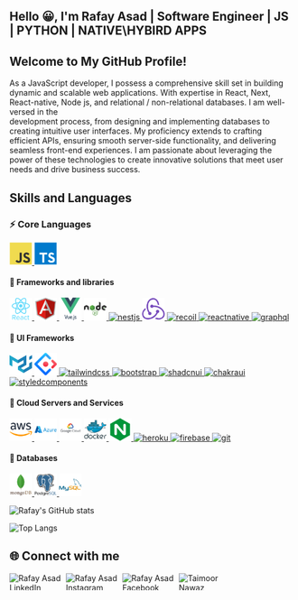 ## Hello 😀, I'm Rafay Asad | Software Engineer | JS | PYTHON | NATIVE\HYBIRD APPS

## Welcome to My GitHub Profile!

As a JavaScript developer, I possess a comprehensive skill set in building dynamic and scalable web applications. With
expertise in React, Next, React-native, Node js, and relational / non-relational databases. I am well-versed in the  
development process, from designing and implementing databases to creating intuitive user interfaces. My proficiency extends to
crafting efficient APIs, ensuring smooth server-side functionality, and delivering seamless front-end experiences. I am passionate about
leveraging the power of these technologies to create innovative solutions that meet user needs and drive business success.

## Skills and Languages

### ⚡ Core Languages

<p align="left">
  <a href="https://developer.mozilla.org/en-US/docs/Web/JavaScript" target="_blank"> <img src="https://raw.githubusercontent.com/devicons/devicon/master/icons/javascript/javascript-original.svg" alt="javascript" width="40" height="40"/> </a><a href="https://www.typescriptlang.org/" target="_blank">
  <img src="https://raw.githubusercontent.com/devicons/devicon/master/icons/typescript/typescript-original.svg" alt="typescript" width="40" height="40"/>
</a>
  
#### 🌟 Frameworks and libraries

  <a href="https://reactjs.org/" target="_blank">
  <img src="https://raw.githubusercontent.com/devicons/devicon/master/icons/react/react-original-wordmark.svg" alt="react" width="40" height="40"/>
</a><a href="https://angular.io/" target="_blank">
  <img src="https://raw.githubusercontent.com/devicons/devicon/master/icons/angularjs/angularjs-original.svg" alt="angular" width="40" height="40"/>
</a><a href="https://vuejs.org/" target="_blank">
  <img src="https://raw.githubusercontent.com/devicons/devicon/master/icons/vuejs/vuejs-original-wordmark.svg" alt="vuejs" width="40" height="40"/>
</a><a href="https://nodejs.org/" target="_blank">
  <img src="https://raw.githubusercontent.com/devicons/devicon/master/icons/nodejs/nodejs-original-wordmark.svg" alt="nodejs" width="40" height="40"/>
</a><a href="https://nestjs.com/" target="_blank">
  <img src="https://www.vhv.rs/dpng/d/498-4989583_nestjs-logo-hd-png-download.png" alt="nestjs" width="40" height="40"/>
</a><a href="https://redux.js.org/" target="_blank">
  <img src="https://raw.githubusercontent.com/devicons/devicon/master/icons/redux/redux-original.svg" alt="redux" width="40" height="40"/>
</a><a href="https://recoiljs.org/" target="_blank">
  <img src="https://www.recoiljs.cn/img/wordmark.png" alt="recoil" width="40" height="40"/>
</a><a href="https://reactnative.dev/" target="_blank">
  <img src="https://flyclipart.com/thumbs/react-native-logo-1451515.png" alt="reactnative" width="40" height="40"/>
</a> <a href="https://graphql.org" target="_blank"> <img src="https://www.vectorlogo.zone/logos/graphql/graphql-icon.svg" alt="graphql" width="40" height="40"/> </a>

#### 🌟 UI Frameworks

<a href="https://mui.com/" target="_blank">
  <img src="https://raw.githubusercontent.com/devicons/devicon/master/icons/materialui/materialui-original.svg" alt="material-ui" width="40" height="40"/>
</a><a href="https://ant.design/" target="_blank">
  <img src="https://raw.githubusercontent.com/devicons/devicon/master/icons/antdesign/antdesign-original.svg" alt="antdesign" width="40" height="40"/>
</a><a href="https://tailwindcss.com/" target="_blank">
  <img src="https://encrypted-tbn0.gstatic.com/images?q=tbn:ANd9GcTeKPw4CK4jcH7udsFHZdiB3iIOuI3fUCsxUZosXy4Y1yd25NA-dzCBPrSDIhg1BwObl3w&usqp=CAU" alt="tailwindcss" width="40" height="40"/>
</a><a href="https://getbootstrap.com/" target="_blank">
  <img src="https://e7.pngegg.com/pngimages/391/430/png-clipart-bootstrap-full-logo-tech-companies-thumbnail.png" alt="bootstrap" width="40" height="40"/>
</a><a href="https://shadcn.dev/" target="_blank">
  <img src="https://cdn.illacloud.com/illa-website/blog/shadcn-ui-2024/cover.png" alt="shadcnui" width="40" height="40"/>
</a><a href="https://chakra-ui.com/" target="_blank">
  <img src="https://miro.medium.com/v2/resize:fit:800/1*8hhfdEqRkRQSaJrJlx60zg.png" alt="chakraui" width="40" height="40"/>
</a><a href="https://styled-components.com/" target="_blank">
  <img src="https://raw.githubusercontent.com/styled-components/brand/master/styled-components.png" alt="styledcomponents" width="40" height="40"/>
</a>

#### 🌟 Cloud Servers and Services

<a href="https://aws.amazon.com/" target="_blank">
  <img src="https://raw.githubusercontent.com/devicons/devicon/master/icons/amazonwebservices/amazonwebservices-original-wordmark.svg" alt="AWS" width="40" height="40"/>
</a><a href="https://azure.microsoft.com/" target="_blank">
  <img src="https://raw.githubusercontent.com/devicons/devicon/master/icons/azure/azure-original-wordmark.svg" alt="Azure" width="40" height="40"/>
</a><a href="https://cloud.google.com/" target="_blank">
  <img src="https://raw.githubusercontent.com/devicons/devicon/master/icons/googlecloud/googlecloud-original-wordmark.svg" alt="Google Cloud" width="40" height="40"/>
</a><a href="https://www.docker.com/" target="_blank">
  <img src="https://raw.githubusercontent.com/devicons/devicon/master/icons/docker/docker-original-wordmark.svg" alt="Docker" width="40" height="40"/>
</a><a href="https://www.nginx.com" target="_blank"> <img src="https://raw.githubusercontent.com/devicons/devicon/master/icons/nginx/nginx-original.svg" alt="nginx" width="40" height="40"/> </a> <a href="https://heroku.com" target="_blank"> <img src="https://www.vectorlogo.zone/logos/heroku/heroku-icon.svg" alt="heroku" width="40" height="40"/> </a><a href="https://firebase.google.com/" target="_blank"> <img src="https://www.vectorlogo.zone/logos/firebase/firebase-icon.svg" alt="firebase" width="40" height="40"/> </a><a href="https://git-scm.com/" target="_blank"> <img src="https://www.vectorlogo.zone/logos/git-scm/git-scm-icon.svg" alt="git" width="40" height="40"/> </a>

#### 🌟 Databases

<a href="https://www.mongodb.com/" target="_blank">
  <img src="https://raw.githubusercontent.com/devicons/devicon/master/icons/mongodb/mongodb-original-wordmark.svg" alt="mongodb" width="40" height="40"/>
</a><a href="https://www.postgresql.org/" target="_blank">
  <img src="https://raw.githubusercontent.com/devicons/devicon/master/icons/postgresql/postgresql-original-wordmark.svg" alt="postgresql" width="40" height="40"/>
</a><a href="https://www.mysql.com/" target="_blank">
  <img src="https://raw.githubusercontent.com/devicons/devicon/master/icons/mysql/mysql-original-wordmark.svg" alt="mysql" width="40" height="40"/>
</a>

<p></p>

![Rafay's GitHub stats](https://github-readme-stats.vercel.app/api?username=Rafayasad&show_icons=true)

![Top Langs](https://github-readme-stats.vercel.app/api/top-langs/?username=Rafayasad&layout=compact)

## 🌐 Connect with me

<a  href="https://www.linkedin.com/in/rafay-asad-87b39a213" target="_blank"><img align="left" alt="Rafay Asad LinkedIn" height="30px" width="100px" src="https://img.shields.io/badge/Linkedin-0A66C2?style=for-the-badge&logo=Linkedin&logoColor=white" /></a>
<a  href="https://www.instagram.com/rafayasad_?igsh=cmowa2JoZmwydXlj" target="_blank"><img align="left" alt="Rafay Asad Instagram" height="30px" width="100px" src="https://img.shields.io/badge/Instagram-E4405F?style=for-the-badge&logo=instagram&logoColor=white" /></a>
<a  href="https://www.facebook.com/rafay.asad.1?mibextid=ZbWKwL" target="_blank"><img align="left" alt="Rafay Asad Facebook" height="30px" width="100px" src="https://img.shields.io/badge/Facebook-3b5998?style=for-the-badge&logo=facebook&logoColor=white" /></a>
<a  href="mailto:asadrafay998@gmail.com" target="_blank"><img align="left" alt="Taimoor Nawaz Facebook" height="30px" width="100px" src="https://img.shields.io/badge/Gmail-EA4335?style=for-the-badge&logo=Gmail&logoColor=white" /></a>

